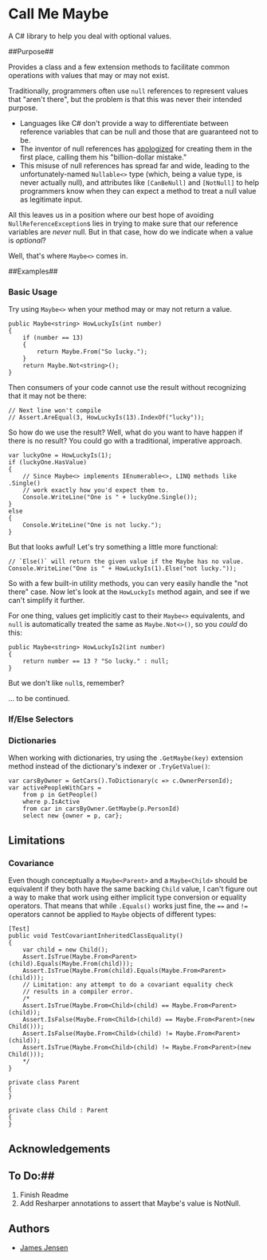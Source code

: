 # Call Me Maybe #
A C# library to help you deal with optional values.

##Purpose##

Provides a class and a few extension methods to facilitate common operations with values that may or may not exist.

Traditionally, programmers often use `null` references to represent values that "aren't there", but the problem is that this was never their intended purpose. 

- Languages like C# don't provide a way to differentiate between reference variables that can be null and those that are guaranteed not to be.
- The inventor of null references has [apologized](http://en.wikipedia.org/wiki/Tony_Hoare#Quotations) for creating them in the first place, calling them his "billion-dollar mistake."
- This misuse of null references has spread far and wide, leading to the unfortunately-named `Nullable<>` type (which, being a value type, is never actually null), and attributes like `[CanBeNull]` and `[NotNull]` to help programmers know when they can expect a method to treat a null value as legitimate input.

All this leaves us in a position where our best hope of avoiding `NullReferenceException`s lies in trying to make sure that our reference variables are *never* null. But in that case, how do we indicate when a value is *optional*?

Well, that's where `Maybe<>` comes in.

##Examples##

### Basic Usage ###

Try using `Maybe<>` when your method may or may not return a value.

    public Maybe<string> HowLuckyIs(int number)
    {
        if (number == 13)
        {
            return Maybe.From("So lucky.");
        }
        return Maybe.Not<string>();
    }

Then consumers of your code cannot use the result without recognizing that it may not be there:

    // Next line won't compile
    // Assert.AreEqual(3, HowLuckyIs(13).IndexOf("lucky"));

So how do we use the result? Well, what do you want to have happen if there is no result? You could go with a traditional, imperative approach. 

    var luckyOne = HowLuckyIs(1);
    if (luckyOne.HasValue)
    {
        // Since Maybe<> implements IEnumerable<>, LINQ methods like .Single()
        // work exactly how you'd expect them to.
        Console.WriteLine("One is " + luckyOne.Single());
    }
    else
    {
        Console.WriteLine("One is not lucky.");
    }

But that looks awful! Let's try something a little more functional:

    // `Else()` will return the given value if the Maybe has no value.
    Console.WriteLine("One is " + HowLuckyIs(1).Else("not lucky."));

So with a few built-in utility methods, you can very easily handle the "not there" case. Now let's look at the `HowLuckyIs` method again, and see if we can't simplify it further.

For one thing, values get implicitly cast to their `Maybe<>` equivalents, and `null` is automatically treated the same as `Maybe.Not<>()`, so you *could* do this:

    public Maybe<string> HowLuckyIs2(int number)
    {
        return number == 13 ? "So lucky." : null;
    }

But we don't like `null`s, remember?

... to be continued.


### If/Else Selectors ###


### Dictionaries ###

When working with dictionaries, try using the `.GetMaybe(key)` extension method instead of the dictionary's indexer or `.TryGetValue()`:

    var carsByOwner = GetCars().ToDictionary(c => c.OwnerPersonId);
    var activePeopleWithCars =
        from p in GetPeople()
        where p.IsActive
        from car in carsByOwner.GetMaybe(p.PersonId)
        select new {owner = p, car};

## Limitations ##

### Covariance ###

Even though conceptually a `Maybe<Parent>` and a `Maybe<Child>` should be equivalent if they both have the same backing `Child` value, I can't figure out a way to make that work using either implicit type conversion or equality operators. That means that while `.Equals()` works just fine, the `==` and `!=` operators cannot be applied to `Maybe` objects of different types:

    [Test]
    public void TestCovariantInheritedClassEquality()
    {
        var child = new Child();
        Assert.IsTrue(Maybe.From<Parent>(child).Equals(Maybe.From(child)));
        Assert.IsTrue(Maybe.From(child).Equals(Maybe.From<Parent>(child)));
        // Limitation: any attempt to do a covariant equality check 
        // results in a compiler error.
        /*
        Assert.IsTrue(Maybe.From<Child>(child) == Maybe.From<Parent>(child));
        Assert.IsFalse(Maybe.From<Child>(child) == Maybe.From<Parent>(new Child()));
        Assert.IsFalse(Maybe.From<Child>(child) != Maybe.From<Parent>(child));
        Assert.IsTrue(Maybe.From<Child>(child) != Maybe.From<Parent>(new Child()));
        */
    }

    private class Parent
    {
    }

    private class Child : Parent
    {
    }


## Acknowledgements ##

## To Do:##

1. Finish Readme
2. Add Resharper annotations to assert that Maybe's value is NotNull.

## Authors ##

- [James Jensen](https://plus.google.com/+JamesJensenCoder)
